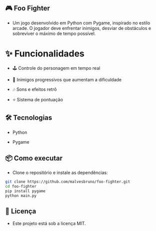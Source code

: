## 🎮 Foo Fighter

- Um jogo desenvolvido em Python com Pygame, inspirado no estilo arcade. O jogador deve enfrentar inimigos, desviar de obstáculos e sobreviver o máximo de tempo possível.

# ✨ Funcionalidades

- 🕹️ Controle do personagem em tempo real

- 👾 Inimigos progressivos que aumentam a dificuldade

- 🎶 Sons e efeitos retrô

- ⭐ Sistema de pontuação

## 🛠️ Tecnologias

- Python

- Pygame

## 📦 Como executar

- Clone o repositório e instale as dependências:
```bash
git clone https://github.com/malvesbruno/foo-fighter.git
cd foo-fighter
pip install pygame
python main.py
```
## 📄 Licença

- Este projeto está sob a licença MIT.
